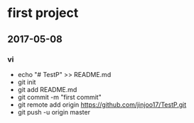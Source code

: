 



# first project
## 2017-05-08

### 
### vi 


* echo "# TestP" >> README.md
* git init
* git add README.md
* git commit -m "first commit"
* git remote add origin https://github.com/jinjoo17/TestP.git
* git push -u origin master
